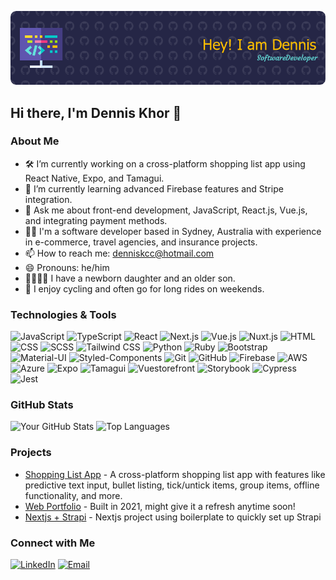 ![Header](./github-header-image.png)

## Hi there, I'm Dennis Khor 👋

### About Me

- 🛠️ I’m currently working on a cross-platform shopping list app using React Native, Expo, and Tamagui.
- 🌱 I’m currently learning advanced Firebase features and Stripe integration.
- 💬 Ask me about front-end development, JavaScript, React.js, Vue.js, and integrating payment methods.
- 👨‍💻 I'm a software developer based in Sydney, Australia with experience in e-commerce, travel agencies, and insurance projects.
- 📫 How to reach me: denniskcc@hotmail.com
- 😄 Pronouns: he/him
- 👨‍👩‍👧‍👦 I have a newborn daughter and an older son.
- 🚴 I enjoy cycling and often go for long rides on weekends.

### Technologies & Tools

![JavaScript](https://img.shields.io/badge/-JavaScript-black?style=flat-square&logo=javascript)
![TypeScript](https://img.shields.io/badge/-TypeScript-black?style=flat-square&logo=typescript)
![React](https://img.shields.io/badge/-React-black?style=flat-square&logo=react)
![Next.js](https://img.shields.io/badge/-Next.js-black?style=flat-square&logo=next.js)
![Vue.js](https://img.shields.io/badge/-Vue.js-black?style=flat-square&logo=vue.js)
![Nuxt.js](https://img.shields.io/badge/-Nuxt.js-black?style=flat-square&logo=nuxt.js)
![HTML](https://img.shields.io/badge/-HTML5-black?style=flat-square&logo=html5)
![CSS](https://img.shields.io/badge/-CSS3-black?style=flat-square&logo=css3)
![SCSS](https://img.shields.io/badge/-SCSS-black?style=flat-square&logo=sass)
![Tailwind CSS](https://img.shields.io/badge/-Tailwind_CSS-black?style=flat-square&logo=tailwind-css)
![Python](https://img.shields.io/badge/-Python-black?style=flat-square&logo=python)
![Ruby](https://img.shields.io/badge/-Ruby-black?style=flat-square&logo=ruby)
![Bootstrap](https://img.shields.io/badge/-Bootstrap-black?style=flat-square&logo=bootstrap)
![Material-UI](https://img.shields.io/badge/-Material--UI-black?style=flat-square&logo=material-ui)
![Styled-Components](https://img.shields.io/badge/-Styled--Components-black?style=flat-square&logo=styled-components)
![Git](https://img.shields.io/badge/-Git-black?style=flat-square&logo=git)
![GitHub](https://img.shields.io/badge/-GitHub-black?style=flat-square&logo=github)
![Firebase](https://img.shields.io/badge/-Firebase-black?style=flat-square&logo=firebase)
![AWS](https://img.shields.io/badge/-AWS-black?style=flat-square&logo=amazon-aws)
![Azure](https://img.shields.io/badge/-Azure-black?style=flat-square&logo=microsoft-azure)
![Expo](https://img.shields.io/badge/-Expo-black?style=flat-square&logo=expo)
![Tamagui](https://img.shields.io/badge/-Tamagui-black?style=flat-square&logo=)
![Vuestorefront](https://img.shields.io/badge/-Vuestorefront-black?style=flat-square&logo=vuestorefront)
![Storybook](https://img.shields.io/badge/-Storybook-black?style=flat-square&logo=storybook)
![Cypress](https://img.shields.io/badge/-Cypress-black?style=flat-square&logo=cypress)
![Jest](https://img.shields.io/badge/-Jest-black?style=flat-square&logo=jest)

### GitHub Stats

![Your GitHub Stats](https://github-readme-stats.vercel.app/api?username=imtripleq&show_icons=true&theme=radical)
![Top Languages](https://github-readme-stats.vercel.app/api/top-langs/?username=imtripleq&layout=compact&theme=radical)

### Projects

- [Shopping List App](https://github.com/imtripleq/easy-shoppinglist) - A cross-platform shopping list app with features like predictive text input, bullet listing, tick/untick items, group items, offline functionality, and more.
- [Web Portfolio](https://github.com/imtripleq/react_portfolio_mui) - Built in 2021, might give it a refresh anytime soon!
- [Nextjs + Strapi](https://github.com/imtripleq/dennis-strapi-nextjs-tailwind) - Nextjs project using boilerplate to quickly set up Strapi

### Connect with Me

[![LinkedIn](https://img.shields.io/badge/-LinkedIn-blue?style=flat-square&logo=linkedin)](https://www.linkedin.com/in/denniskhor3139/)
[![Email](https://img.shields.io/badge/-Email-black?style=flat-square&logo=gmail)](mailto:denniskcc@hotmail.com)
